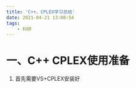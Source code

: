 ```yaml
---
title: 'C++、CPLEX学习总结'
date: 2021-04-21 13:08:54
tags:
	- 科研
---
```


# 一、C++ CPLEX使用准备

1. 首先需要VS+CPLEX安装好

<!-- more -->

